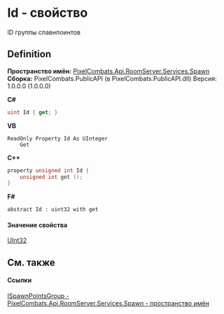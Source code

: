 # Id - свойство


ID группы спавнпоинтов



## Definition
**Пространство имён:** <a href="0971793b-47eb-58b2-d7a8-6c570042d7d9">PixelCombats.Api.RoomServer.Services.Spawn</a>  
**Сборка:** PixelCombats.PublicAPI (в PixelCombats.PublicAPI.dll) Версия: 1.0.0.0 (1.0.0.0)

**C#**
``` C#
uint Id { get; }
```
**VB**
``` VB
ReadOnly Property Id As UInteger
	Get
```
**C++**
``` C++
property unsigned int Id {
	unsigned int get ();
}
```
**F#**
``` F#
abstract Id : uint32 with get
```



#### Значение свойства
<a href="https://learn.microsoft.com/dotnet/api/system.uint32" target="_blank" rel="noopener noreferrer">UInt32</a>

## См. также


#### Ссылки
<a href="026709df-d5c6-d2ed-d995-84e15522be5c">ISpawnPointsGroup - </a>  
<a href="0971793b-47eb-58b2-d7a8-6c570042d7d9">PixelCombats.Api.RoomServer.Services.Spawn - пространство имён</a>  
